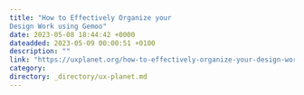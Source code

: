 ```yaml
---
title: "How to Effectively Organize your
Design Work using Gemoo"
date: 2023-05-08 18:44:42 +0000
dateadded: 2023-05-09 00:00:51 +0100
description: ""
link: "https://uxplanet.org/how-to-effectively-organize-your-design-work-using-gemoo-657faac1cff1?source=rss----819cc2aaeee0---4"
category:
directory: _directory/ux-planet.md
---
```

